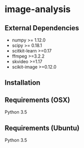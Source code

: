 # image-analysis

## External Dependencies
* numpy >= 1.12.0
* scipy >= 0.18.1
* scitkit-learn >=0.17
* ffmpeg >=3.2.2
* skvideo >=1.17
* scikit-image >=0.12.0

## Installation

## Requirements (OSX)
Python 3.5

## Requirements (Ubuntu)
Python 3.5
